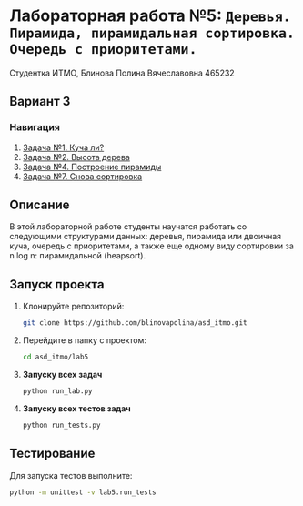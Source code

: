 # Лабораторная работа №5: `Деревья. Пирамида, пирамидальная сортировка. Очередь с приоритетами.`

Студентка ИТМО, Блинова Полина Вячеславовна 465232
## Вариант 3
### Навигация

1. [Задача №1. Куча ли?](./task_1)
2. [Задача №2. Высота дерева](./task_2)
3. [Задача №4. Построение пирамиды](./task_4)
4. [Задача №7. Снова сортировка](./task_7)


## Описание
В этой лабораторной работе студенты научатся работать со следующими структурами данных: деревья, пирамида или двоичная куча, очередь с приоритетами, а также еще одному
виду сортировки за n log n: пирамидальной (heapsort).
## Запуск проекта
1. Клонируйте репозиторий:
   ```bash
   git clone https://github.com/blinovapolina/asd_itmo.git
   ```
2. Перейдите в папку с проектом:
   ```bash
   cd asd_itmo/lab5
   ```
3. **Запуску всех задач**
    ```bash
    python run_lab.py

4. **Запуску всех  тестов задач**
    ```bash
    python run_tests.py

## Тестирование
Для запуска тестов выполните:
```bash
python -m unittest -v lab5.run_tests
```
